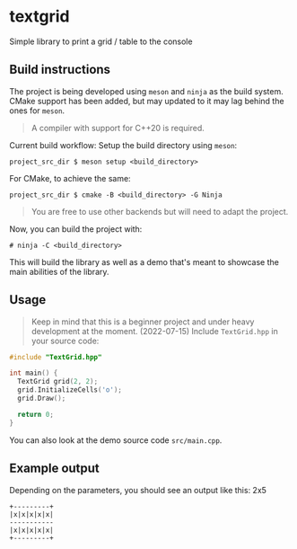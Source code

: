 # textgrid

Simple library to print a grid / table to the console

## Build instructions

The project is being developed using `meson` and `ninja` as the build system.  
CMake support has been added, but may updated to it may lag behind the ones for `meson`.  

> A compiler with support for C++20 is required.

Current build workflow:
Setup the build directory using `meson`:
```
project_src_dir $ meson setup <build_directory>
```

For CMake, to achieve the same:
```
project_src_dir $ cmake -B <build_directory> -G Ninja
```

> You are free to use other backends but will need to adapt the project.

Now, you can build the project with:
```
# ninja -C <build_directory>
```

This will build the library as well as a demo that's meant to showcase the main abilities of the library.


## Usage
> Keep in mind that this is a beginner project and under heavy development at the moment. (2022-07-15)
Include `TextGrid.hpp` in your source code:
```cpp
#include "TextGrid.hpp"

int main() {
  TextGrid grid(2, 2);
  grid.InitializeCells('o');
  grid.Draw();

  return 0;
}
```

You can also look at the demo source code `src/main.cpp`.

## Example output
Depending on the parameters, you should see an output like this: 
2x5
```
+---------+
|x|x|x|x|x|
-----------
|x|x|x|x|x|
+---------+
```
